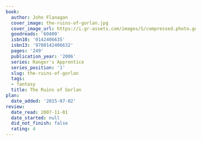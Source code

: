 ```yaml
---
book:
  author: John Flanagan
  cover_image: the-ruins-of-gorlan.jpg
  cover_image_url: https://i.gr-assets.com/images/S/compressed.photo.goodreads.com/books/1293952830l/60400._SX98_.jpg
  goodreads: '60400'
  isbn10: '0142406635'
  isbn13: '9780142406632'
  pages: '249'
  publication_year: '2006'
  series: Ranger's Apprentice
  series_position: '1'
  slug: the-ruins-of-gorlan
  tags:
  - fantasy
  title: The Ruins of Gorlan
plan:
  date_added: '2015-07-02'
review:
  date_read: 2007-11-01
  date_started: null
  did_not_finish: false
  rating: 4
---
```


